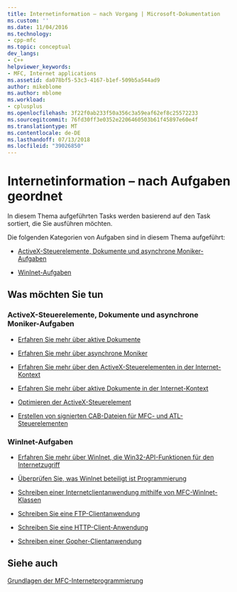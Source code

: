 ```yaml
---
title: Internetinformation – nach Vorgang | Microsoft-Dokumentation
ms.custom: ''
ms.date: 11/04/2016
ms.technology:
- cpp-mfc
ms.topic: conceptual
dev_langs:
- C++
helpviewer_keywords:
- MFC, Internet applications
ms.assetid: da078bf5-53c3-4167-b1ef-509b5a544ad9
author: mikeblome
ms.author: mblome
ms.workload:
- cplusplus
ms.openlocfilehash: 3f22f0ab233f50a356c3a59eaf62ef8c25572233
ms.sourcegitcommit: 76fd30ff3e0352e2206460503b61f45897e60e4f
ms.translationtype: MT
ms.contentlocale: de-DE
ms.lasthandoff: 07/13/2018
ms.locfileid: "39026850"
---
```

# <a name="internet-information-by-task"></a>Internetinformation – nach Aufgaben geordnet
In diesem Thema aufgeführten Tasks werden basierend auf den Task sortiert, die Sie ausführen möchten.  
  
 Die folgenden Kategorien von Aufgaben sind in diesem Thema aufgeführt:  
  
-   [ActiveX-Steuerelemente, Dokumente und asynchrone Moniker-Aufgaben](#_core_activex_controls.2c_.documents_and_asynchronous_moniker_tasks)  
  
-   [WinInet-Aufgaben](#_core_wininet_tasks)  
  
## <a name="what-do-you-want-to-do"></a>Was möchten Sie tun  
  
###  <a name="_core_activex_controls.2c_.documents_and_asynchronous_moniker_tasks"></a> ActiveX-Steuerelemente, Dokumente und asynchrone Moniker-Aufgaben  
  
-   [Erfahren Sie mehr über aktive Dokumente](../mfc/active-documents-on-the-internet.md)  
  
-   [Erfahren Sie mehr über asynchrone Moniker](../mfc/asynchronous-monikers-on-the-internet.md)  
  
-   [Erfahren Sie mehr über den ActiveX-Steuerelementen in der Internet-Kontext](../mfc/activex-controls-on-the-internet.md)  
  
-   [Erfahren Sie mehr über aktive Dokumente in der Internet-Kontext](../mfc/active-documents-on-the-internet.md)  
  
-   [Optimieren der ActiveX-Steuerelement](../mfc/mfc-activex-controls-optimization.md)  
  
-   [Erstellen von signierten CAB-Dateien für MFC- und ATL-Steuerelementen](http://msdn.microsoft.com/14e50724-2505-4258-ae6b-326b706de409)  
  
###  <a name="_core_wininet_tasks"></a> WinInet-Aufgaben  
  
-   [Erfahren Sie mehr über WinInet, die Win32-API-Funktionen für den Internetzugriff](../mfc/wininet-basics.md)  
  
-   [Überprüfen Sie, was WinInet beteiligt ist Programmierung](../mfc/win32-internet-extensions-wininet.md)  
  
-   [Schreiben einer Internetclientanwendung mithilfe von MFC-WinInet-Klassen](../mfc/writing-an-internet-client-application-using-mfc-wininet-classes.md)  
  
-   [Schreiben Sie eine FTP-Clientanwendung](../mfc/steps-in-a-typical-ftp-client-application.md)  
  
-   [Schreiben Sie eine HTTP-Client-Anwendung](../mfc/steps-in-a-typical-http-client-application.md)  
  
-   [Schreiben einer Gopher-Clientanwendung](../mfc/steps-in-a-typical-gopher-client-application.md)  
  
## <a name="see-also"></a>Siehe auch  
 [Grundlagen der MFC-Internetprogrammierung](../mfc/mfc-internet-programming-basics.md)

